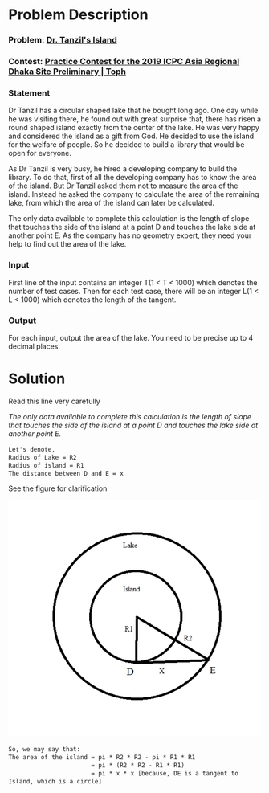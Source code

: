 # Problem Description

### Problem: [Dr. Tanzil's Island](https://toph.co/p/dr-tanzil-s-island)
### Contest: [Practice Contest for the 2019 ICPC Asia Regional Dhaka Site Preliminary | Toph](https://toph.co/c/practice-icpc-2019-dhaka)
### Statement
Dr Tanzil has a circular shaped lake that he bought long ago. One day while he was visiting there, he found out with great surprise that, there has risen a round shaped island exactly from the center of the lake. He was very happy and considered the island as a gift from God. He decided to use the island for the welfare of people. So he decided to build a library that would be open for everyone.

As Dr Tanzil is very busy, he hired a developing company to build the library. To do that, first of all the developing company has to know the area of the island. But Dr Tanzil asked them not to measure the area of the island. Instead he asked the company to calculate the area of the remaining lake, from which the area of the island can later be calculated.

The only data available to complete this calculation is the length of slope that touches the side of the island at a point D and touches the lake side at another point E. As the company has no geometry expert, they need your help to find out the area of the lake.

### Input
First line of the input contains an integer T(1 < T < 1000) which denotes the number of test cases. Then for each test case, there will be an integer L(1 < L < 1000) which denotes the length of the tangent.

### Output
For each input, output the area of the lake. You need to be precise up to 4 decimal places.

# Solution
Read this line very carefully

*The only data available to complete this calculation is the length of slope that touches
the side of the island at a point D and touches the lake side at another point E.*

```
Let's denote,
Radius of Lake = R2
Radius of island = R1
The distance between D and E = x
```
See the figure for clarification
<div style="text-align:center">
	<img src="resources/images/dr_tanzil.png" alt="Dr. Tanzils Island" />
</div>

```
So, we may say that:
The area of the island = pi * R2 * R2 - pi * R1 * R1
                       = pi * (R2 * R2 - R1 * R1)
                       = pi * x * x [because, DE is a tangent to Island, which is a circle]
```